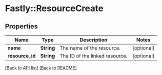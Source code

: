 # Fastly::ResourceCreate

## Properties

| Name | Type | Description | Notes |
| ---- | ---- | ----------- | ----- |
| **name** | **String** | The name of the resource. | [optional] |
| **resource_id** | **String** | The ID of the linked resource. | [optional] |

[[Back to API list]](../../README.md#endpoints) [[Back to README]](../../README.md)

